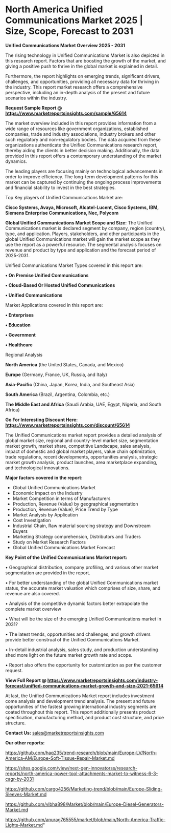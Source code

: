 # North America Unified Communications Market 2025 | Size, Scope, Forecast to 2031

<Strong> Unified Communications Market Overview 2025 - 2031</strong>

The rising technology in Unified Communications Market is also depicted in this research report. Factors that are boosting the growth of the market, and giving a positive push to thrive in the global market is explained in detail.

Furthermore, the report highlights on emerging trends, significant drivers, challenges, and opportunities, providing all necessary data for thriving in the industry. This report market research offers a comprehensive perspective, including an in-depth analysis of the present and future scenarios within the industry.

<strong>Request Sample Report @ <a href=https://www.marketreportsinsights.com/sample/65614>https://www.marketreportsinsights.com/sample/65614</a></strong>

The market overview included in this report provides information from a wide range of resources like government organizations, established companies, trade and industry associations, industry brokers and other such regulatory and non-regulatory bodies. The data acquired from these organizations authenticate the Unified Communications research report, thereby aiding the clients in better decision making. Additionally, the data provided in this report offers a contemporary understanding of the market dynamics.

The leading players are focusing mainly on technological advancements in order to improve efficiency. The long-term development patterns for this market can be captured by continuing the ongoing process improvements and financial stability to invest in the best strategies.

Top Key players of Unified Communications Market are:

<strong>Cisco Systems, Avaya, Microsoft, Alcatel-Lucent, Cisco Systems, IBM, Siemens Enterprise Communications, Nec, Polycom</strong>

<strong><b>Global Unified Communications Market Scope and Size:</b></strong>
The Unified Communications market is declared segment by company, region (country), type, and application. Players, stakeholders, and other participants in the global Unified Communications market will gain the market scope as they use the report as a powerful resource. The segmental analysis focuses on revenue and product by type and application and the forecast period of 2025-2031.

Unified Communications Market Types covered in this report are:

<strong>• On Premise Unified Communications

• Cloud-Based Or Hosted Unified Communications

• Unified Communications</strong>

Market Applications covered in this report are:

<strong>• Enterprises

• Education

• Government

• Healthcare</strong> 

Regional Analysis

<strong>North America</strong> (the United States, Canada, and Mexico)

<strong>Europe</strong> (Germany, France, UK, Russia, and Italy)

<strong>Asia-Pacific</strong> (China, Japan, Korea, India, and Southeast Asia)

<strong>South America</strong> (Brazil, Argentina, Colombia, etc.)

<strong>The Middle East and Africa</strong> (Saudi Arabia, UAE, Egypt, Nigeria, and South Africa)

<strong>Go For Interesting Discount Here: <a href=https://www.marketreportsinsights.com/discount/65614>https://www.marketreportsinsights.com/discount/65614</a></strong>

The Unified Communications market report provides a detailed analysis of global market size, regional and country-level market size, segmentation market growth, market share, competitive Landscape, sales analysis, impact of domestic and global market players, value chain optimization, trade regulations, recent developments, opportunities analysis, strategic market growth analysis, product launches, area marketplace expanding, and technological innovations.

<strong><b>Major factors covered in the report:</b></strong>
<ul>
  <li>Global Unified Communications Market </li>
  <li>Economic Impact on the Industry</li>
  <li>Market Competition in terms of Manufacturers</li>
  <li>Production, Revenue (Value) by geographical segmentation</li>
  <li>Production, Revenue (Value), Price Trend by Type</li>
  <li>Market Analysis by Application</li>
  <li>Cost Investigation</li>
  <li>Industrial Chain, Raw material sourcing strategy and Downstream Buyers</li>
  <li>Marketing Strategy comprehension, Distributors and Traders</li>
  <li>Study on Market Research Factors</li>
  <li>Global Unified Communications Market Forecast</li>
</ul>

<strong><b>Key Point of the Unified Communications Market report:</b></strong>

• Geographical distribution, company profiling, and various other market segmentation are provided in the report.

• For better understanding of the global Unified Communications market status, the accurate market valuation which comprises of size, share, and revenue are also covered.

• Analysis of the competitive dynamic factors better extrapolate the complete market overview

• What will be the size of the emerging Unified Communications market in 2031?

• The latest trends, opportunities and challenges, and growth drivers provide better construal of the Unified Communications Market.

• In-detail industrial analysis, sales study, and production understanding shed more light on the future market growth rate and scope.

• Report also offers the opportunity for customization as per the customer request.

<strong><b>View Full Report @ <a href=https://www.marketreportsinsights.com/industry-forecast/unified-communications-market-growth-and-size-2021-65614>https://www.marketreportsinsights.com/industry-forecast/unified-communications-market-growth-and-size-2021-65614</a></b></strong>


At last, the Unified Communications Market report includes investment come analysis and development trend analysis. The present and future opportunities of the fastest growing international industry segments are coated throughout this report. This report additionally presents product specification, manufacturing method, and product cost structure, and price structure.

<strong>Contact Us:</strong>
sales@marketreportsinsights.com

<strong>Our other reports:</strong>

<a href=https://github.com/haq235/trend-research/blob/main/Europe-LV/North-America-AM/Europe-Soft-Tissue-Repair-Market.md>https://github.com/haq235/trend-research/blob/main/Europe-LV/North-America-AM/Europe-Soft-Tissue-Repair-Market.md</a>

<a href=https://sites.google.com/view/next-gen-innovatorss/research-reports/north-america-power-tool-attachments-market-to-witness-6-3-cagr-by-2031>https://sites.google.com/view/next-gen-innovatorss/research-reports/north-america-power-tool-attachments-market-to-witness-6-3-cagr-by-2031</a>

<a href=https://github.com/cargo4256/Marketing-trend/blob/main/Europe-Sliding-Sleeves-Market.md>https://github.com/cargo4256/Marketing-trend/blob/main/Europe-Sliding-Sleeves-Market.md</a>

<a href=https://github.com/vibha898/Market/blob/main/Europe-Diesel-Generators-Market.md>https://github.com/vibha898/Market/blob/main/Europe-Diesel-Generators-Market.md</a>

<a href=https://github.com/anurag765555/market/blob/main/North-America-Traffic-Lights-Market.md>https://github.com/anurag765555/market/blob/main/North-America-Traffic-Lights-Market.md</a>"
